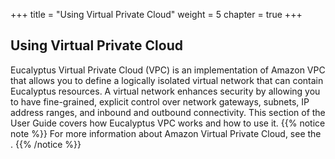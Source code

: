 +++
title = "Using Virtual Private Cloud"
weight = 5
chapter = true
+++


## Using Virtual Private Cloud
Eucalyptus Virtual Private Cloud (VPC) is an implementation of Amazon VPC that allows you to define a logically isolated virtual network that can contain Eucalyptus resources. A virtual network enhances security by allowing you to have fine-grained, explicit control over network gateways, subnets, IP address ranges, and inbound and outbound connectivity. This section of the User Guide covers how Eucalyptus VPC works and how to use it.
{{% notice note %}}
For more information about Amazon Virtual Private Cloud, see the . 
{{% /notice %}}
